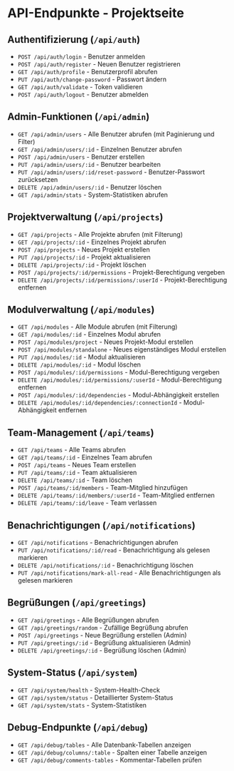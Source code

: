 # API-Endpunkte - Projektseite

## Authentifizierung (`/api/auth`)
- `POST /api/auth/login` - Benutzer anmelden
- `POST /api/auth/register` - Neuen Benutzer registrieren
- `GET /api/auth/profile` - Benutzerprofil abrufen
- `PUT /api/auth/change-password` - Passwort ändern
- `GET /api/auth/validate` - Token validieren
- `POST /api/auth/logout` - Benutzer abmelden

## Admin-Funktionen (`/api/admin`)
- `GET /api/admin/users` - Alle Benutzer abrufen (mit Paginierung und Filter)
- `GET /api/admin/users/:id` - Einzelnen Benutzer abrufen
- `POST /api/admin/users` - Benutzer erstellen
- `PUT /api/admin/users/:id` - Benutzer bearbeiten
- `PUT /api/admin/users/:id/reset-password` - Benutzer-Passwort zurücksetzen
- `DELETE /api/admin/users/:id` - Benutzer löschen
- `GET /api/admin/stats` - System-Statistiken abrufen

## Projektverwaltung (`/api/projects`)
- `GET /api/projects` - Alle Projekte abrufen (mit Filterung)
- `GET /api/projects/:id` - Einzelnes Projekt abrufen
- `POST /api/projects` - Neues Projekt erstellen
- `PUT /api/projects/:id` - Projekt aktualisieren
- `DELETE /api/projects/:id` - Projekt löschen
- `POST /api/projects/:id/permissions` - Projekt-Berechtigung vergeben
- `DELETE /api/projects/:id/permissions/:userId` - Projekt-Berechtigung entfernen

## Modulverwaltung (`/api/modules`)
- `GET /api/modules` - Alle Module abrufen (mit Filterung)
- `GET /api/modules/:id` - Einzelnes Modul abrufen
- `POST /api/modules/project` - Neues Projekt-Modul erstellen
- `POST /api/modules/standalone` - Neues eigenständiges Modul erstellen
- `PUT /api/modules/:id` - Modul aktualisieren
- `DELETE /api/modules/:id` - Modul löschen
- `POST /api/modules/:id/permissions` - Modul-Berechtigung vergeben
- `DELETE /api/modules/:id/permissions/:userId` - Modul-Berechtigung entfernen
- `POST /api/modules/:id/dependencies` - Modul-Abhängigkeit erstellen
- `DELETE /api/modules/:id/dependencies/:connectionId` - Modul-Abhängigkeit entfernen

## Team-Management (`/api/teams`)
- `GET /api/teams` - Alle Teams abrufen
- `GET /api/teams/:id` - Einzelnes Team abrufen
- `POST /api/teams` - Neues Team erstellen
- `PUT /api/teams/:id` - Team aktualisieren
- `DELETE /api/teams/:id` - Team löschen
- `POST /api/teams/:id/members` - Team-Mitglied hinzufügen
- `DELETE /api/teams/:id/members/:userId` - Team-Mitglied entfernen
- `DELETE /api/teams/:id/leave` - Team verlassen

## Benachrichtigungen (`/api/notifications`)
- `GET /api/notifications` - Benachrichtigungen abrufen
- `PUT /api/notifications/:id/read` - Benachrichtigung als gelesen markieren
- `DELETE /api/notifications/:id` - Benachrichtigung löschen
- `PUT /api/notifications/mark-all-read` - Alle Benachrichtigungen als gelesen markieren

## Begrüßungen (`/api/greetings`)
- `GET /api/greetings` - Alle Begrüßungen abrufen
- `GET /api/greetings/random` - Zufällige Begrüßung abrufen
- `POST /api/greetings` - Neue Begrüßung erstellen (Admin)
- `PUT /api/greetings/:id` - Begrüßung aktualisieren (Admin)
- `DELETE /api/greetings/:id` - Begrüßung löschen (Admin)

## System-Status (`/api/system`)
- `GET /api/system/health` - System-Health-Check
- `GET /api/system/status` - Detaillierter System-Status
- `GET /api/system/stats` - System-Statistiken

## Debug-Endpunkte (`/api/debug`)
- `GET /api/debug/tables` - Alle Datenbank-Tabellen anzeigen
- `GET /api/debug/columns/:table` - Spalten einer Tabelle anzeigen
- `GET /api/debug/comments-tables` - Kommentar-Tabellen prüfen
